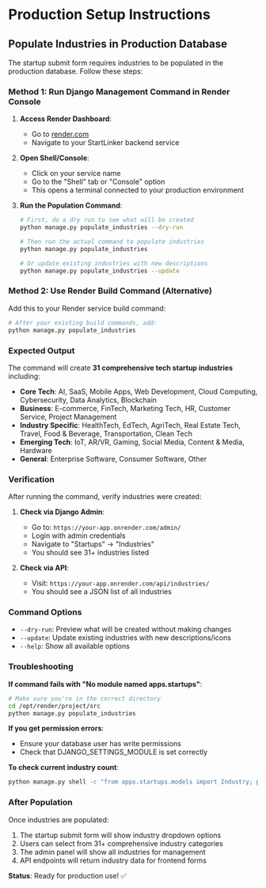 # Production Setup Instructions

## Populate Industries in Production Database

The startup submit form requires industries to be populated in the production database. Follow these steps:

### Method 1: Run Django Management Command in Render Console

1. **Access Render Dashboard**:
   - Go to [render.com](https://render.com)
   - Navigate to your StartLinker backend service

2. **Open Shell/Console**:
   - Click on your service name
   - Go to the "Shell" tab or "Console" option
   - This opens a terminal connected to your production environment

3. **Run the Population Command**:
   ```bash
   # First, do a dry run to see what will be created
   python manage.py populate_industries --dry-run
   
   # Then run the actual command to populate industries
   python manage.py populate_industries
   
   # Or update existing industries with new descriptions
   python manage.py populate_industries --update
   ```

### Method 2: Use Render Build Command (Alternative)

Add this to your Render service build command:
```bash
# After your existing build commands, add:
python manage.py populate_industries
```

### Expected Output

The command will create **31 comprehensive tech startup industries** including:

- **Core Tech**: AI, SaaS, Mobile Apps, Web Development, Cloud Computing, Cybersecurity, Data Analytics, Blockchain
- **Business**: E-commerce, FinTech, Marketing Tech, HR, Customer Service, Project Management  
- **Industry Specific**: HealthTech, EdTech, AgriTech, Real Estate Tech, Travel, Food & Beverage, Transportation, Clean Tech
- **Emerging Tech**: IoT, AR/VR, Gaming, Social Media, Content & Media, Hardware
- **General**: Enterprise Software, Consumer Software, Other

### Verification

After running the command, verify industries were created:

1. **Check via Django Admin**:
   - Go to: `https://your-app.onrender.com/admin/`
   - Login with admin credentials
   - Navigate to "Startups" → "Industries"
   - You should see 31+ industries listed

2. **Check via API**:
   - Visit: `https://your-app.onrender.com/api/industries/`
   - You should see a JSON list of all industries

### Command Options

- `--dry-run`: Preview what will be created without making changes
- `--update`: Update existing industries with new descriptions/icons
- `--help`: Show all available options

### Troubleshooting

**If command fails with "No module named apps.startups"**:
```bash
# Make sure you're in the correct directory
cd /opt/render/project/src
python manage.py populate_industries
```

**If you get permission errors**:
- Ensure your database user has write permissions
- Check that DJANGO_SETTINGS_MODULE is set correctly

**To check current industry count**:
```bash
python manage.py shell -c "from apps.startups.models import Industry; print(f'Industries: {Industry.objects.count()}')"
```

### After Population

Once industries are populated:
1. The startup submit form will show industry dropdown options
2. Users can select from 31+ comprehensive industry categories
3. The admin panel will show all industries for management
4. API endpoints will return industry data for frontend forms

**Status**: Ready for production use! ✅